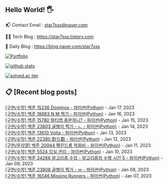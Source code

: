 ## Hello World! 🖐

📬 Contact Email : star7sss@naver.com

👨‍💻 Tech Blog : https://star7sss.tistory.com

🤪 Daily Blog : https://blog.naver.com/star7sss

[![Portfolio](https://img.shields.io/badge/Portfolio-%23000000.svg?style=for-the-badge&logo=firefox&logoColor=#FF7139)](https://fern-way-13f.notion.site/Jang-Thang-3b7b327981a2456c8ee5952eadb848b9)

[![github stats](https://github-readme-stats.vercel.app/api?username=jangThang&show_icons=true&hide_border=False)](https://star7sss.tistory.com)

[![solved.ac tier](http://mazassumnida.wtf/api/v2/generate_badge?boj=star7sss)](https://solved.ac/star7sss)

## 📋 [Recent blog posts]
[[구현/수학] 백준 15236 Dominos - 파이썬(Python)](https://star7sss.tistory.com/667) - Jan 17, 2023<br>
[[구현/수학] 백준 18883 N M 찍기 - 파이썬(Python)](https://star7sss.tistory.com/666) - Jan 16, 2023<br>
[[구현/수학] 백준 15780 멀티랩 충분하니? - 파이썬(Python)](https://star7sss.tistory.com/665) - Jan 15, 2023<br>
[[구현/수학] 백준 23803 골뱅이 찍기 - ㄴ - 파이썬(Python)](https://star7sss.tistory.com/664) - Jan 14, 2023<br>
[[구현/수학] 백준 13610 Volta - 파이썬(Python)](https://star7sss.tistory.com/663) - Jan 13, 2023<br>
[[구현/수학] 백준 22380 割り勘 - 파이썬(Python)](https://star7sss.tistory.com/662) - Jan 12, 2023<br>
[[구현/문자열] 백준 20944 팰린드롬 척화비 - 파이썬(Python)](https://star7sss.tistory.com/661) - Jan 11, 2023<br>
[[구현/수학] 백준 5524 입실 관리 - 파이썬(Python)](https://star7sss.tistory.com/660) - Jan 10, 2023<br>
[[구현/수학] 백준 24266 알고리즘 수업 - 알고리즘의 수행 시간 5 - 파이썬(Python)](https://star7sss.tistory.com/659) - Jan 09, 2023<br>
[[구현/수학] 백준 23808 골뱅이 찍기 - ㅂ - 파이썬(Python)](https://star7sss.tistory.com/658) - Jan 08, 2023<br>
[[구현/수학] 백준 16546 Missing Runners - 파이썬(Python)](https://star7sss.tistory.com/643) - Jan 07, 2023<br>
